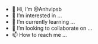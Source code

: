 - 👋 Hi, I’m @Anhvipsb
- 👀 I’m interested in ...
- 🌱 I’m currently learning ...
- 💞️ I’m looking to collaborate on ...
- 📫 How to reach me ...

<!---
Anhvipsb/Anhvipsb is a ✨ special ✨ repository because its `README.md` (this file) appears on your GitHub profile.
You can click the Preview link to take a look at your changes.
--->
